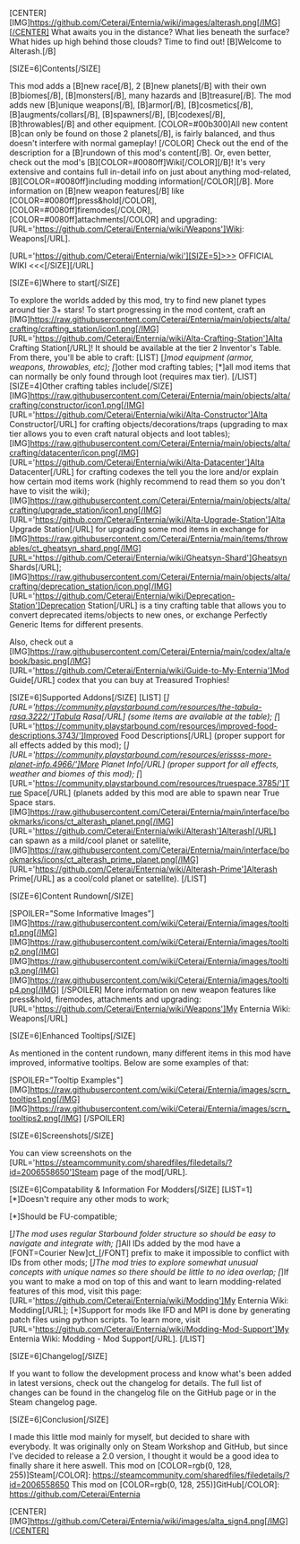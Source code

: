 [CENTER][IMG]https://github.com/Ceterai/Enternia/wiki/images/alterash.png[/IMG][/CENTER]
What awaits you in the distance? What lies beneath the surface? What hides up high behind those clouds? Time to find out! [B]Welcome to Alterash.[/B]

[SIZE=6]Contents[/SIZE]

This mod adds a [B]new race[/B], 2 [B]new planets[/B] with their own [B]biomes[/B], [B]monsters[/B], many hazards and [B]treasure[/B]. The mod adds new [B]unique weapons[/B], [B]armor[/B], [B]cosmetics[/B], [B]augments/collars[/B], [B]spawners[/B], [B]codexes[/B], [B]throwables[/B] and other equipment.
[COLOR=#00b300]All new content [B]can only be found on those 2 planets[/B], is fairly balanced, and thus doesn't interfere with normal gameplay! [/COLOR]
Check out the end of the description for a [B]rundown of this mod's content[/B]. Or, even better, check out the mod's [B][COLOR=#0080ff]Wiki[/COLOR][/B]! It's very extensive and contains full in-detail info on just about anything mod-related, [B][COLOR=#0080ff]including modding information[/COLOR][/B].
More information on [B]new weapon features[/B] like [COLOR=#0080ff]press&hold[/COLOR], [COLOR=#0080ff]firemodes[/COLOR], [COLOR=#0080ff]attachments[/COLOR] and upgrading: [URL='https://github.com/Ceterai/Enternia/wiki/Weapons']Wiki: Weapons[/URL].

[URL='https://github.com/Ceterai/Enternia/wiki'][SIZE=5]>>> OFFICIAL WIKI <<<[/SIZE][/URL]

[SIZE=6]Where to start[/SIZE]

To explore the worlds added by this mod, try to find new planet types around tier 3+ stars!
To start progressing in the mod content, craft an [IMG]https://raw.githubusercontent.com/Ceterai/Enternia/main/objects/alta/crafting/crafting_station/icon1.png[/IMG] [URL='https://github.com/Ceterai/Enternia/wiki/Alta-Crafting-Station']Alta Crafting Station[/URL]! It should be available at the tier 2 Inventor's Table. From there, you'll be able to craft:
[LIST]
[*]mod equipment (armor, weapons, throwables, etc);
[*]other mod crafting tables;
[*]all mod items that can normally be only found through loot (requires max tier).
[/LIST]
[SIZE=4]Other crafting tables include[/SIZE]
[IMG]https://raw.githubusercontent.com/Ceterai/Enternia/main/objects/alta/crafting/constructor/icon1.png[/IMG] [URL='https://github.com/Ceterai/Enternia/wiki/Alta-Constructor']Alta Constructor[/URL] for crafting objects/decorations/traps (upgrading to max tier allows you to even craft natural objects and loot tables);
[IMG]https://raw.githubusercontent.com/Ceterai/Enternia/main/objects/alta/crafting/datacenter/icon.png[/IMG] [URL='https://github.com/Ceterai/Enternia/wiki/Alta-Datacenter']Alta Datacenter[/URL] for crafting codexes the tell you the lore and/or explain how certain mod items work (highly recommend to read them so you don't have to visit the wiki);
[IMG]https://raw.githubusercontent.com/Ceterai/Enternia/main/objects/alta/crafting/upgrade_station/icon1.png[/IMG] [URL='https://github.com/Ceterai/Enternia/wiki/Alta-Upgrade-Station']Alta Upgrade Station[/URL] for upgrading some mod items in exchange for [IMG]https://raw.githubusercontent.com/Ceterai/Enternia/main/items/throwables/ct_gheatsyn_shard.png[/IMG][URL='https://github.com/Ceterai/Enternia/wiki/Gheatsyn-Shard']Gheatsyn Shards[/URL];
[IMG]https://raw.githubusercontent.com/Ceterai/Enternia/main/objects/alta/crafting/deprecation_station/icon.png[/IMG] [URL='https://github.com/Ceterai/Enternia/wiki/Deprecation-Station']Deprecation Station[/URL] is a tiny crafting table that allows you to convert deprecated items/objects to new ones, or exchange Perfectly Generic Items for different presents.

Also, check out a [IMG]https://raw.githubusercontent.com/Ceterai/Enternia/main/codex/alta/ebook/basic.png[/IMG] [URL='https://github.com/Ceterai/Enternia/wiki/Guide-to-My-Enternia']Mod Guide[/URL] codex that you can buy at Treasured Trophies!

[SIZE=6]Supported Addons[/SIZE]
[LIST]
[*][URL='https://community.playstarbound.com/resources/the-tabula-rasa.3222/']Tabula Rasa[/URL] (some items are available at the table);
[*][URL='https://community.playstarbound.com/resources/improved-food-descriptions.3743/']Improved Food Descriptions[/URL] (proper support for all effects added by this mod);
[*][URL='https://community.playstarbound.com/resources/erissss-more-planet-info.4966/']More Planet Info[/URL] (proper support for all effects, weather and biomes of this mod);
[*][URL='https://community.playstarbound.com/resources/truespace.3785/']True Space[/URL] (planets added by this mod are able to spawn near True Space stars. [IMG]https://raw.githubusercontent.com/Ceterai/Enternia/main/interface/bookmarks/icons/ct_alterash_planet.png[/IMG] [URL='https://github.com/Ceterai/Enternia/wiki/Alterash']Alterash[/URL] can spawn as a mild/cool planet or satellite, [IMG]https://raw.githubusercontent.com/Ceterai/Enternia/main/interface/bookmarks/icons/ct_alterash_prime_planet.png[/IMG] [URL='https://github.com/Ceterai/Enternia/wiki/Alterash-Prime']Alterash Prime[/URL] as a cool/cold planet or satellite).
[/LIST]

[SIZE=6]Content Rundown[/SIZE]

[SPOILER="Some Informative Images"][IMG]https://raw.githubusercontent.com/wiki/Ceterai/Enternia/images/tooltip1.png[/IMG]
[IMG]https://raw.githubusercontent.com/wiki/Ceterai/Enternia/images/tooltip2.png[/IMG]
[IMG]https://raw.githubusercontent.com/wiki/Ceterai/Enternia/images/tooltip3.png[/IMG]
[IMG]https://raw.githubusercontent.com/wiki/Ceterai/Enternia/images/tooltip4.png[/IMG]
[/SPOILER]
More information on new weapon features like press&hold, firemodes, attachments and upgrading: [URL='https://github.com/Ceterai/Enternia/wiki/Weapons']My Enternia Wiki: Weapons[/URL]

[SIZE=6]Enhanced Tooltips[/SIZE]

As mentioned in the content rundown, many different items in this mod have improved, informative tooltips. Below are some examples of that:

[SPOILER="Tooltip Examples"][IMG]https://raw.githubusercontent.com/wiki/Ceterai/Enternia/images/scrn_tooltips1.png[/IMG]
[IMG]https://raw.githubusercontent.com/wiki/Ceterai/Enternia/images/scrn_tooltips2.png[/IMG]
[/SPOILER]

[SIZE=6]Screenshots[/SIZE]

You can view screenshots on the [URL='https://steamcommunity.com/sharedfiles/filedetails/?id=2006558650']Steam page of the mod[/URL].

[SIZE=6]Compatability & Information For Modders[/SIZE]
[LIST=1]
[*]Doesn't require any other mods to work;

[*]Should be FU-compatible;

[*]The mod uses regular Starbound folder structure so should be easy to navigate and integrate with;
[*]All IDs added by the mod have a [FONT=Courier New]ct_[/FONT] prefix to make it impossible to conflict with IDs from other mods;
[*]The mod tries to explore somewhat unusual concepts with unique names so there should be little to no idea overlap;
[*]If you want to make a mod on top of this and want to learn modding-related features of this mod, visit this page: [URL='https://github.com/Ceterai/Enternia/wiki/Modding']My Enternia Wiki: Modding[/URL];
[*]Support for mods like IFD and MPI is done by generating patch files using python scripts. To learn more, visit [URL='https://github.com/Ceterai/Enternia/wiki/Modding-Mod-Support']My Enternia Wiki: Modding - Mod Support[/URL].
[/LIST]

[SIZE=6]Changelog[/SIZE]

If you want to follow the development process and know what's been added in latest versions, check out the changelog for details.
The full list of changes can be found in the changelog file on the GitHub page or in the Steam changelog page.

[SIZE=6]Conclusion[/SIZE]

I made this little mod mainly for myself, but decided to share with everybody.
It was originally only on Steam Workshop and GitHub, but since I've decided to release a 2.0 version, I thought it would be a good idea to finally share it here aswell.
This mod on [COLOR=rgb(0, 128, 255)]Steam[/COLOR]: https://steamcommunity.com/sharedfiles/filedetails/?id=2006558650
This mod on [COLOR=rgb(0, 128, 255)]GitHub[/COLOR]: https://github.com/Ceterai/Enternia

[CENTER][IMG]https://github.com/Ceterai/Enternia/wiki/images/alta_sign4.png[/IMG][/CENTER]
